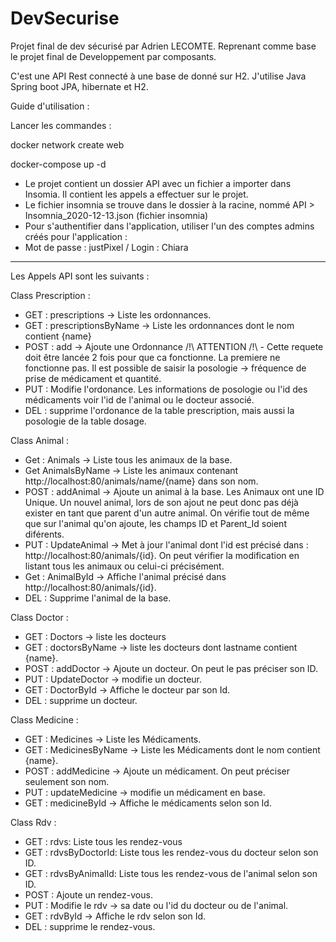 # DevSecurise

Projet final de dev sécurisé par Adrien LECOMTE. Reprenant comme base le projet final de Developpement par composants.

C'est une API Rest connecté à une base de donné sur H2.
J'utilise Java Spring boot JPA, hibernate et H2.

Guide d'utilisation : <br />

Lancer les commandes :

docker network create web

docker-compose up -d

* Le projet contient un dossier API avec un fichier a importer dans Insomia. Il contient les appels a effectuer sur le projet.
* Le fichier insomnia se trouve dans le dossier à la racine, nommé API > Insomnia_2020-12-13.json (fichier insomnia)
* Pour s'authentifier dans l'application, utiliser l'un des comptes admins créés pour l'application :
* Mot de passe : justPixel / Login : Chiara

****

Les Appels API sont les suivants :

Class Prescription :
  - GET : prescriptions -> Liste les ordonnances.
  - GET : prescriptionsByName -> Liste les ordonnances dont le nom contient {name}
  - POST : add -> Ajoute une Ordonnance /!\ ATTENTION /!\ - Cette requete doit être lancée 2 fois pour que ca fonctionne. La premiere ne fonctionne pas.
  Il est possible de saisir la posologie -> fréquence de prise de médicament et quantité.
  - PUT : Modifie l'ordonance. Les informations de posologie ou l'id des médicaments voir l'id de l'animal ou le docteur associé.
  - DEL : supprime l'ordonance de la table prescription, mais aussi la posologie de la table dosage.

Class Animal  :
 - Get : Animals -> Liste tous les animaux de la base.
 - Get AnimalsByName -> Liste les animaux contenant http://localhost:80/animals/name/{name} dans son nom.
 - POST : addAnimal -> Ajoute un animal à la base. Les Animaux ont une ID Unique. Un nouvel animal, lors de son ajout ne peut donc pas déjà exister en tant que parent d'un autre animal. On vérifie tout de même que sur l'animal qu'on ajoute, les champs ID et Parent_Id soient diférents.
 - PUT : UpdateAnimal -> Met à jour l'animal dont l'id est précisé dans : http://localhost:80/animals/{id}. On peut vérifier la modification en listant tous les animaux ou celui-ci précisément.
 - Get : AnimalById -> Affiche l'animal précisé dans http://localhost:80/animals/{id}.
 - DEL : Supprime l'animal de la base.
 
Class Doctor  :
  - GET : Doctors -> liste les docteurs
  - GET : doctorsByName -> liste les docteurs dont lastname contient {name}.
  - POST : addDoctor -> Ajoute un docteur. On peut le pas préciser son ID.
  - PUT : UpdateDoctor -> modifie un docteur.
  - GET : DoctorById -> Affiche le docteur par son Id.
  - DEL : supprime un docteur.
  
 Class Medicine :
   - GET : Medicines -> Liste les Médicaments.
   - GET : MedicinesByName -> Liste les Médicaments dont le nom contient {name}.
   - POST : addMedicine -> Ajoute un médicament. On peut préciser seulement son nom.
   - PUT : updateMedicine -> modifie un médicament en base.
   - GET : medicineById -> Affiche le médicaments selon son Id.
   
Class Rdv :
   - GET : rdvs: Liste tous les rendez-vous
   - GET : rdvsByDoctorId: Liste tous les rendez-vous du docteur selon son ID.
   - GET : rdvsByAnimalId: Liste tous les rendez-vous de l'animal selon son ID.
   - POST : Ajoute un rendez-vous.
   - PUT : Modifie le rdv -> sa date ou l'id du docteur ou de l'animal.
   - GET : rdvById -> Affiche le rdv selon son Id.
   - DEL : supprime le rendez-vous.
